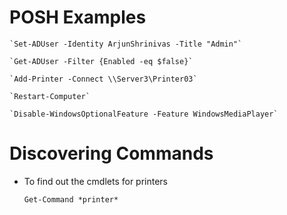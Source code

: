 # POSH Examples

	`Set-ADUser -Identity ArjunShrinivas -Title "Admin"`

	`Get-ADUser -Filter {Enabled -eq $false}`
	
	`Add-Printer -Connect \\Server3\Printer03`
	
	`Restart-Computer`
	
	`Disable-WindowsOptionalFeature -Feature WindowsMediaPlayer`

# Discovering Commands

- To find out the cmdlets for printers

	`Get-Command *printer*`